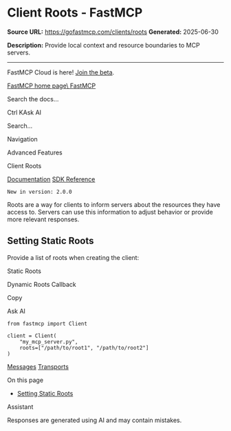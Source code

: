 # Client Roots - FastMCP

**Source URL:** https://gofastmcp.com/clients/roots
**Generated:** 2025-06-30

**Description:** Provide local context and resource boundaries to MCP servers.

---

FastMCP Cloud is here! [Join the beta](https://fastmcp.link/x0Kyhy2).

[FastMCP home page\\
FastMCP](https://gofastmcp.com/)

Search the docs...

Ctrl KAsk AI

Search...

Navigation

Advanced Features

Client Roots

[Documentation](https://gofastmcp.com/getting-started/welcome) [SDK Reference](https://gofastmcp.com/python-sdk/fastmcp-exceptions)

`New in version: 2.0.0`

Roots are a way for clients to inform servers about the resources they have access to. Servers can use this information to adjust behavior or provide more relevant responses.

## [​](https://gofastmcp.com/clients/roots\#setting-static-roots)  Setting Static Roots

Provide a list of roots when creating the client:

Static Roots

Dynamic Roots Callback

Copy

Ask AI

```
from fastmcp import Client

client = Client(
    "my_mcp_server.py",
    roots=["/path/to/root1", "/path/to/root2"]
)

```

[Messages](https://gofastmcp.com/clients/messages) [Transports](https://gofastmcp.com/clients/transports)

On this page

- [Setting Static Roots](https://gofastmcp.com/clients/roots#setting-static-roots)

Assistant

Responses are generated using AI and may contain mistakes.